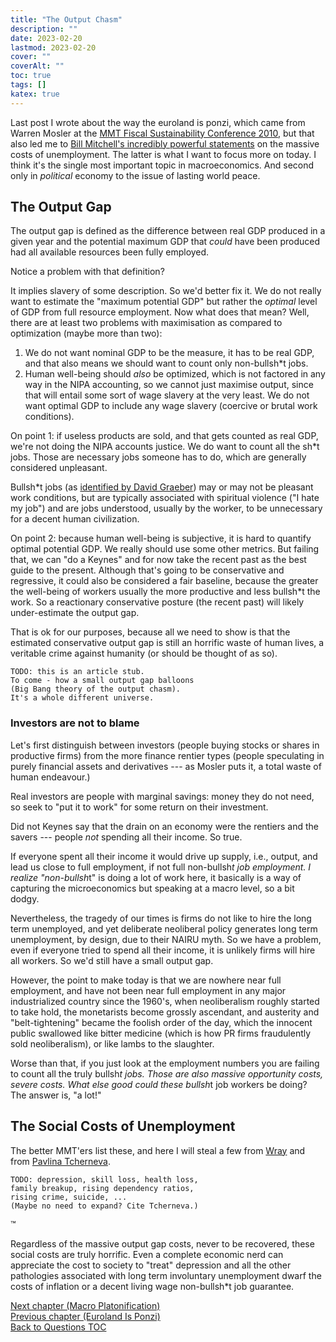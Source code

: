 ```yaml
---
title: "The Output Chasm"
description: ""
date: 2023-02-20
lastmod: 2023-02-20
cover: ""
coverAlt: ""
toc: true
tags: []
katex: true
---
```


Last post I wrote about the way the euroland is ponzi, which came from Warren Mosler at 
the [MMT Fiscal Sustainability Conference 2010](https://www.youtube.com/playlist?list=PLKvPLZsgEcXSbdqMUTc-4usIO-9f0xBlc), but that also led me to 
[Bill Mitchell\'s incredibly powerful statements](https://youtu.be/hTWEFKH144M?t=1827) 
on the massive costs of unemployment. The latter is what I want to focus more on 
today.  I think it's the single most important topic in macroeconomics. And second 
only in *political* economy to the issue of lasting world peace.


## The Output Gap

The output gap is defined as the difference between real GDP produced in a given year 
and the potential maximum GDP that *could* have been produced had all available 
resources been fully employed.

Notice a problem with that definition?

It implies slavery of some description. So we'd better fix it. We do not really want 
to estimate the "maximum potential GDP" but rather the *optimal* level of GDP from 
full resource employment.  Now what does that mean? Well, there are at least two 
problems with maximisation as compared to optimization (maybe more than two):

1. We do not want nominal GDP to be the measure, it has to be real GDP, and that also 
means we should want to count only non-bullsh*t jobs.
2. Human well-being should *also* be optimized, which is not factored in any way in the 
NIPA accounting, so we cannot just maximise output, since that will entail some sort of 
wage slavery at the very least. We do not want optimal GDP to include any wage slavery 
(coercive or brutal work conditions).


On point 1: if useless products are sold, and that gets counted as real GDP, we're 
not doing the NIPA accounts justice. We do want to count all the sh*t jobs. Those are 
necessary jobs someone has to do, which are generally considered unpleasant.

Bullsh*t jobs (as [identified by David Graeber](https://davidgraeber.org/articles/on-the-phenomenon-of-bullshit-jobs-a-work-rant/)) 
may or may not be pleasant work 
conditions, but are typically associated with spiritual violence ("I hate my job") and 
are jobs understood, usually by the worker, to be unnecessary for a decent human 
civilization.

On point 2: because human well-being is subjective, it is hard to quantify optimal potential GDP. We really should use some other metrics. But failing that, we can 
"do a Keynes" and for now take the recent past as the best guide to the present.
Although that's going to be conservative and regressive, it could also be considered 
a fair baseline, because the greater the well-being of workers usually the more productive and less bullsh*t the work. So a reactionary conservative posture (the recent past) will likely under-estimate the output gap.

That is ok for our purposes, because all we need to show is that the estimated
conservative output gap is still an horrific waste of human lives, a veritable crime against humanity (or should be thought of as so).

```
TODO: this is an article stub.
To come - how a small output gap balloons 
(Big Bang theory of the output chasm).
It's a whole different universe.
```

### Investors are not to blame

Let's first distinguish between investors (people buying stocks or shares in 
productive firms) from the more finance rentier types (people speculating in purely 
financial assets and derivatives --- as Mosler puts it, a total waste of human 
endeavour.)

Real investors are people with marginal savings: money they do not need, so seek to 
"put it to work" for some return on their investment.

Did not Keynes say that the drain on an economy were the rentiers and the savers --- 
people *not* spending all their income. So true.

If everyone spent all their income it would drive up supply, i.e., output, and lead 
us close to full employment, if not full non-bullsh*t job employment. I realize 
"non-bullsh*t" is doing a lot of work here, it basically is a way of capturing the microeconomics but speaking at a macro level, so a bit dodgy.

Nevertheless, the tragedy of our times is firms do not like to hire the long term 
unemployed, and yet deliberate neoliberal policy generates long term unemployment, by 
design, due to their NAIRU myth. So we have a problem, even if everyone tried to 
spend all their income, it is unlikely firms will hire all workers. So we'd still 
have a small output gap.

However, the point to make today is that we are nowhere near full employment, and 
have not been near full employment in any major industrialized country since the 
1960's, when neoliberalism roughly started to take hold, the monetarists become 
grossly ascendant, and austerity and "belt-tightening" became the foolish order of 
the day, which the innocent public swallowed like bitter medicine (which is how PR 
firms fraudulently sold neoliberalism), or like lambs to the slaughter.

Worse than that, if you just look at the employment numbers you are failing to count 
all the truly bullsh*t jobs. Those are _also_ massive opportunity costs, severe costs. 
What else good could these bullsh*t job workers be doing? The answer is, "a lot!"


## The Social Costs of Unemployment

The better MMT'ers list these, and here I will steal a few from 
[Wray](https://www.levyinstitute.org/publications/public-service-employment-a-path-to-full-employment) and 
from [Pavlina Tcherneva](https://pavlina-tcherneva.net/the-case-for-a-job-guarantee/).

```
TODO: depression, skill loss, health loss, 
family breakup, rising dependency ratios, 
rising crime, suicide, ...
(Maybe no need to expand? Cite Tcherneva.)
```

™


Regardless of the massive output gap costs, never to be recovered, these social costs 
are truly horrific. Even a complete economic nerd can appreciate the cost to society 
to "treat" depression and all the other pathologies associated with long term 
involuntary unemployment dwarf the costs of inflation or a decent living wage 
non-bullsh*t job guarantee. 

 
[Next chapter (Macro Platonification)](../21_macro_platonification)    
[Previous chapter (Euroland Is Ponzi)](../19_europonzi)  
[Back to Questions TOC](../)

